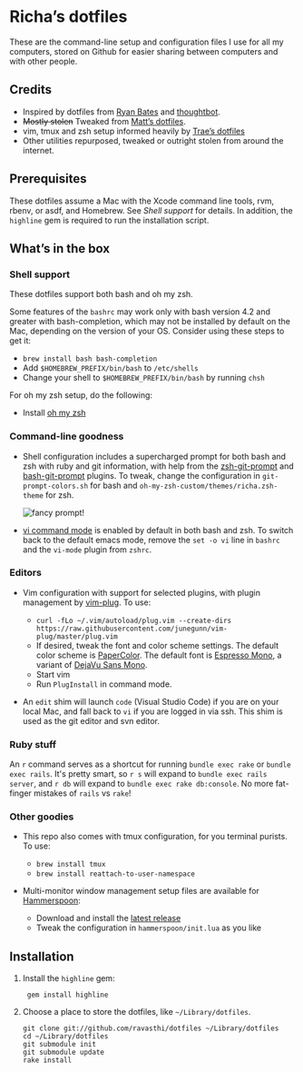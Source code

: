 # Richa’s dotfiles

These are the command-line setup and configuration files I use for all my computers, stored on Github for easier sharing between computers and with other people.

## Credits

* Inspired by dotfiles from [Ryan Bates](https://github.com/ryanb/dotfiles) and [thoughtbot](http://github.com/thoughtbot/dotfiles).
* ~~Mostly stolen~~ Tweaked from [Matt’s dotfiles](https://github.com/mbrictson/dotfiles).
* vim, tmux and zsh setup informed heavily by [Trae’s dotfiles](https://github.com/trobrock)
* Other utilities repurposed, tweaked or outright stolen from around the internet.

## Prerequisites

These dotfiles assume a Mac with the Xcode command line tools, rvm, rbenv, or asdf, and Homebrew. See *Shell support* for details. In addition, the `highline` gem is required to run the installation script.

## What’s in the box

### Shell support

These dotfiles support both bash and oh my zsh.

Some features of the `bashrc` may work only with bash version 4.2 and greater with bash-completion, which may not be installed by default on the Mac, depending on the version of your OS. Consider using these steps to get it:

* `brew install bash bash-completion`
* Add `$HOMEBREW_PREFIX/bin/bash` to `/etc/shells`
* Change your shell to `$HOMEBREW_PREFIX/bin/bash` by running `chsh`

For oh my zsh setup, do the following:

* Install [oh my zsh](https://github.com/robbyrussell/oh-my-zsh)

### Command-line goodness

* Shell configuration includes a supercharged prompt for both bash and zsh with ruby and git information, with help from the [zsh-git-prompt](https://github.com/olivierverdier/zsh-git-prompt/blob/master/zshrc.sh) and [bash-git-prompt](https://github.com/magicmonty/bash-git-prompt) plugins. To tweak, change the configuration in `git-prompt-colors.sh` for bash and `oh-my-zsh-custom/themes/richa.zsh-theme` for zsh.

    <img style="max-width: 100%;" src="https://p198.p4.n0.cdn.getcloudapp.com/items/xQuq1ZYj/eead0696-3847-466a-928c-2811777a5ac4.png?v=89d36a3d24117abb4f55164abc00dee1" alt="fancy prompt!" />

* [vi command mode](http://www.catonmat.net/blog/bash-vi-editing-mode-cheat-sheet/) is enabled by default in both bash and zsh. To switch back to the default emacs mode, remove the `set -o vi` line in `bashrc` and the `vi-mode` plugin from `zshrc`.

### Editors

* Vim configuration with support for selected plugins, with plugin management by [vim-plug](https://github.com/junegunn/vim-plug). To use:

    * `curl -fLo ~/.vim/autoload/plug.vim --create-dirs https://raw.githubusercontent.com/junegunn/vim-plug/master/plug.vim`
    * If desired, tweak the font and color scheme settings. The default color scheme is [PaperColor](http://vimcolors.com/234/PaperColor/light). The default font is [Espresso Mono](https://twitter.com/chrisbowler/status/205688974369492992), a variant of [DejaVu Sans Mono](http://dejavu-fonts.org/wiki/Main_Page).
    * Start vim
    * Run `PlugInstall` in command mode.

* An `edit` shim will launch `code` (Visual Studio Code) if you are on your local Mac, and fall back to `vi` if you are logged in via ssh. This shim is used as the git editor and svn editor.
### Ruby stuff

An `r` command serves as a shortcut for running `bundle exec rake` or `bundle exec rails`. It's pretty smart, so `r s` will expand to `bundle exec rails server`, and `r db` will expand to `bundle exec rake db:console`. No more fat-finger mistakes of `rails` vs `rake`!

### Other goodies

* This repo also comes with tmux configuration, for you terminal purists. To use:

    * `brew install tmux`
    * `brew install reattach-to-user-namespace`

* Multi-monitor window management setup files are available for [Hammerspoon](http://www.hammerspoon.org):
    * Download and install the [latest release](https://github.com/Hammerspoon/hammerspoon/releases/latest)
    * Tweak the configuration in `hammerspoon/init.lua` as you like


## Installation

1. Install the `highline` gem:

        gem install highline

2. Choose a place to store the dotfiles, like `~/Library/dotfiles`.

    ```
    git clone git://github.com/ravasthi/dotfiles ~/Library/dotfiles
    cd ~/Library/dotfiles
    git submodule init
    git submodule update
    rake install
    ```

